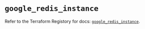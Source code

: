 # `google_redis_instance`

Refer to the Terraform Registory for docs: [`google_redis_instance`](https://registry.terraform.io/providers/hashicorp/google-beta/4.82.0/docs/resources/google_redis_instance).
